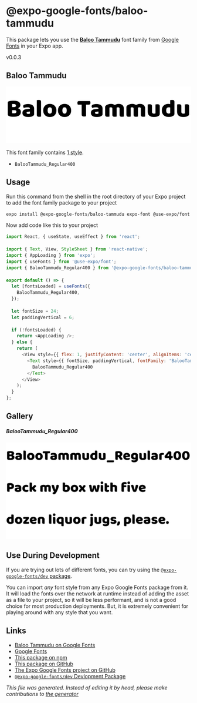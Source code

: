 # @expo-google-fonts/baloo-tammudu

This package lets you use the [**Baloo Tammudu**](https://fonts.google.com/specimen/Baloo+Tammudu) font family from [Google Fonts](https://fonts.google.com/) in your Expo app.

v0.0.3

## Baloo Tammudu

![Baloo Tammudu](./font-family.png)

This font family contains [1 style](#gallery).

- `BalooTammudu_Regular400`

## Usage

Run this command from the shell in the root directory of your Expo project to add the font family package to your project
```sh
expo install @expo-google-fonts/baloo-tammudu expo-font @use-expo/font
```

Now add code like this to your project
```js
import React, { useState, useEffect } from 'react';

import { Text, View, StyleSheet } from 'react-native';
import { AppLoading } from 'expo';
import { useFonts } from '@use-expo/font';
import { BalooTammudu_Regular400 } from '@expo-google-fonts/baloo-tammudu';

export default () => {
  let [fontsLoaded] = useFonts({
    BalooTammudu_Regular400,
  });

  let fontSize = 24;
  let paddingVertical = 6;

  if (!fontsLoaded) {
    return <AppLoading />;
  } else {
    return (
      <View style={{ flex: 1, justifyContent: 'center', alignItems: 'center' }}>
        <Text style={{ fontSize, paddingVertical, fontFamily: 'BalooTammudu_Regular400' }}>
          BalooTammudu_Regular400
        </Text>
      </View>
    );
  }
};

```

## Gallery

##### BalooTammudu_Regular400
![BalooTammudu_Regular400](./7bc7db26ac47d3561769f8cb3dfb93afd2767965efbd2770a77f8ffb33c5a013.ttf.png)


## Use During Development

If you are trying out lots of different fonts, you can try using the [`@expo-google-fonts/dev` package](https://www.npmjs.com/package/@expo-google-fonts/dev).

You can import *any* font style from any Expo Google Fonts package from it. It will load the fonts
over the network at runtime instead of adding the asset as a file to your project, so it will be 
less performant, and is not a good choice for most production deployments. But, it is extremely convenient
for playing around with any style that you want.

## Links

- [Baloo Tammudu on Google Fonts](https://fonts.google.com/specimen/Baloo+Tammudu)
- [Google Fonts](https://fonts.google.com/)
- [This package on npm](https://www.npmjs.com/package/@expo-google-fonts/baloo-tammudu)
- [This package on GitHub](https://github.com/expo/google-fonts/tree/master/font-packages/baloo-tammudu)
- [The Expo Google Fonts project on GitHub](https://github.com/expo/google-fonts)
- [`@expo-google-fonts/dev` Devlopment Package](https://github.com/expo/google-fonts/tree/master/font-packages/dev)


*This file was generated. Instead of editing it by head, please make contributions to [the generator](https://github.com/expo/google-fonts/tree/master/packages/generator)*
